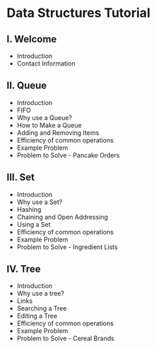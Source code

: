 # Data Structures Tutorial
## I. Welcome
* Introduction
* Contact Information
## II. Queue
* Introduction
* FIFO
* Why use a Queue?
* How to Make a Queue
* Adding and Removing Items
* Efficiency of common operations
* Example Problem
* Problem to Solve - Pancake Orders
## III. Set 
* Introduction
* Why use a Set? 
* Hashing
* Chaining and Open Addressing
* Using a Set
* Efficiency of common operations
* Example Problem
* Problem to Solve - Ingredient Lists
## IV. Tree
* Introduction
* Why use a tree? 
* Links
* Searching a Tree
* Editing a Tree
* Efficiency of common operations
* Example Problem
* Problem to Solve - Cereal Brands

